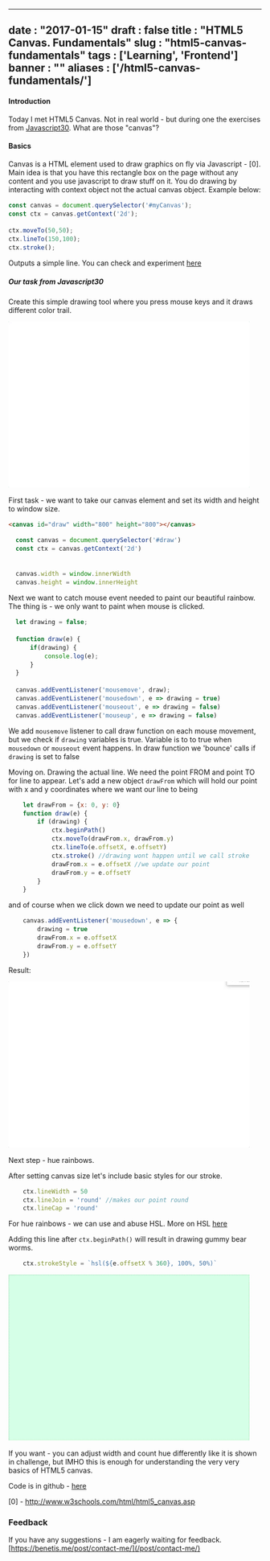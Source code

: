 
---
date : "2017-01-15"
draft : false
title : "HTML5 Canvas. Fundamentals"
slug : "html5-canvas-fundamentals"
tags : ['Learning', 'Frontend']
banner : ""
aliases : ['/html5-canvas-fundamentals/']
---

#### Introduction

Today I met HTML5 Canvas. Not in real world - but during one the exercises from [Javascript30](https://benetis.me/vanilla-javascript-challenge/). What are those "canvas"?

#### Basics

Canvas is a HTML element used to draw graphics on fly via Javascript - [0].
Main idea is that you have this rectangle box on the page without any content and you use javascript to draw stuff on it. You do drawing by interacting with context object not the actual canvas object. Example below:
```javascript
const canvas = document.querySelector('#myCanvas');
const ctx = canvas.getContext('2d');

ctx.moveTo(50,50);
ctx.lineTo(150,100);
ctx.stroke();
```
Outputs a simple line. You can check and experiment [here](http://www.w3schools.com/html/tryit.asp?filename=tryhtml5_canvas_tut_path)

##### Our task from Javascript30

Create this simple drawing tool where you press mouse keys and it draws different color trail.

![](/images/2017/02/giphy.gif)

First task - we want to take our canvas element and set its width and height to window size.

```html
<canvas id="draw" width="800" height="800"></canvas>
```
```javascript
  const canvas = document.querySelector('#draw')
  const ctx = canvas.getContext('2d')


  canvas.width = window.innerWidth
  canvas.height = window.innerHeight

```

Next we want to catch mouse event needed to paint our beautiful rainbow. The thing is - we only want to paint when mouse is clicked.

```javascript
  let drawing = false;

  function draw(e) {
      if(drawing) {
          console.log(e);
      }
  }

  canvas.addEventListener('mousemove', draw);
  canvas.addEventListener('mousedown', e => drawing = true)
  canvas.addEventListener('mouseout', e => drawing = false)
  canvas.addEventListener('mouseup', e => drawing = false)
```

We add `mousemove` listener to call draw function on each mouse movement, but we check if `drawing` variables is true. Variable is to to true when `mousedown` or `mouseout` event happens. In draw function we 'bounce' calls if `drawing` is set to false

Moving on. Drawing the actual line. We need the point FROM and point TO for line to appear. Let's add a new object `drawFrom` which will hold our point with x and y coordinates where we want our line to being

```javascript
    let drawFrom = {x: 0, y: 0}
    function draw(e) {
        if (drawing) {
            ctx.beginPath()
            ctx.moveTo(drawFrom.x, drawFrom.y)
            ctx.lineTo(e.offsetX, e.offsetY)
            ctx.stroke() //drawing wont happen until we call stroke
            drawFrom.x = e.offsetX //we update our point
            drawFrom.y = e.offsetY
        }
    }
```

and of course when we click down we need to update our point as well

```javascript
    canvas.addEventListener('mousedown', e => {
        drawing = true
        drawFrom.x = e.offsetX
        drawFrom.y = e.offsetY
    })
```

Result:

![](/images/2017/02/giphy--1-.gif)

Next step - hue rainbows.

After setting canvas size let's include basic styles for our stroke.

```javascript
    ctx.lineWidth = 50
    ctx.lineJoin = 'round' //makes our point round
    ctx.lineCap = 'round'
```

For hue rainbows - we can use and abuse HSL. More on HSL [here](https://css-tricks.com/yay-for-hsla/)

Adding this line after `ctx.beginPath()` will result in drawing gummy bear worms.
```javascript   
    ctx.strokeStyle = `hsl(${e.offsetX % 360}, 100%, 50%)`
```

![](/images/2017/02/giphy--2-.gif)

If you want - you can adjust width and count hue differently like it is shown in challenge, but IMHO this is enough for understanding the very very basics of HTML5 canvas.

Code is in github - [here](https://github.com/benetis/JavaScript30/blob/608928a47a6b1c6f54a9fa99118f5a3f6f605bdf/08%20-%20Fun%20with%20HTML5%20Canvas/index-START.html)

[0] - http://www.w3schools.com/html/html5_canvas.asp

### Feedback

If you have any suggestions - I am eagerly waiting for feedback. [https://benetis.me/post/contact-me/](/post/contact-me/)
